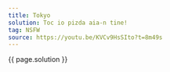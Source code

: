 ```yaml
---
title: Tokyo
solution: Toc io pizda aia-n tine!
tag: NSFW
source: https://youtu.be/KVCv9HsSIto?t=8m49s
---
```


{{ page.solution }}
